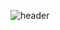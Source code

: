 ![header](https://capsule-render.vercel.app/api?type=waving&color=gradient&height=200&section=header&text=Max&fontSize=90&fontAlignY=35)
